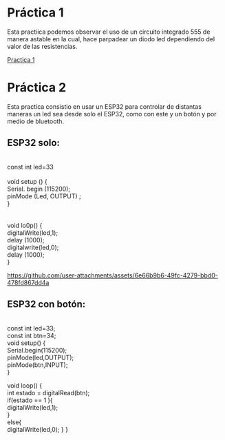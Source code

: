 
# Práctica 1

Esta practiica podemos observar el uso de un circuito integrado 555 de manera astable en la cual, hace parpadear un diodo led dependiendo del valor de las resistencias.


[Practica 1][doc-ref]

[doc-ref]: https://github.com/user-attachments/assets/a55c972d-851a-4645-9918-f97dc848011a "Practica 1"


# Práctica 2

Esta practica consistio en usar un ESP32 para controlar de distantas maneras un led sea desde solo el ESP32, como con este y un botón y por medio de bluetooth.


## ESP32 solo:<br>
<br>
 const int led=33<br>
<br>
  void setup () {<br>
  Serial. begin (115200);<br>
  pinMode (Led, OUTPUT) ;<br>
 }<br>
<br>
<br>
 void lo0p() {<br>
 digitalWrite(led,1);<br>
 delay (1000);<br>
 digitalwrite(led,0);<br>
 delay (1000);<br>
 }<br>

https://github.com/user-attachments/assets/6e66b9b6-49fc-4279-bbd0-478fd867dd4a 

## ESP32 con botón:<br>
<br>
const int led=33;<br>
const int btn=34;<br>
void setup() {<br>
  Serial.begin(115200);<br>
  pinMode(led,OUTPUT);<br>
  pinMode(btn,INPUT);<br>
}<br>

void loop() {<br>
  int estado = digitalRead(btn);<br>
  if(estado == 1 ){<br>
    digitalWrite(led,1);<br>
  }<br>
  else{<br>
    digitalWrite(led,0);
  }
}<br>

[Enlace directo]: https://github.com/user-attachments/assets/2fb48297-2228-4e13-8b8e-80b5b23b4017
